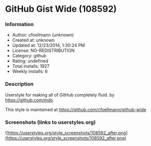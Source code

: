 # GitHub Gist Wide (108592)

### Information
- Author: cfoellmann (unknown)
- Created at: unknown
- Updated at: 12/23/2014, 1:30:24 PM
- License: NO-REDISTRIBUTION
- Category: github
- Rating: undefined
- Total installs: 1927
- Weekly installs: 6


### Description
Userstyle for making all of GitHub completely fluid.
by https://github.com/mdo

This style is maintained at https://github.com/cfoellmann/github-wide


### Screenshots (links to userstyles.org)
![https://userstyles.org/style_screenshots/108592_after.png](https://userstyles.org/style_screenshots/108592_after.png)


